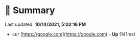# 📖 Summary
Last updated: **10/14/2021, 5:02:16 PM**

- `GET` [https://google.com](https://google.com) - **Up** (141ms)
